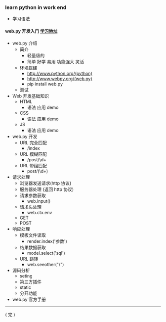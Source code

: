 ### learn python in work end
* 学习语法
#### web.py 开发入门 [学习地址](https://www.imooc.com/video/13353)
* web.py 介绍
  + 简介
    + 轻量级的
    + 简单  好学 易用 功能强大 灵活
  + 环境搭建
    + http://www.python.org/(python)
    + http://www.webpy.org/(web.py)
    + pip install web.py
  + 测试
* Web 开发基础知识
  + HTML
    + 语法 应用 demo
  + CSS
    + 语法 应用 demo
  + JS
    + 语法 应用 demo
* web.py 开发
  + URL 完全匹配
    + /index
  + URL 模糊匹配
    + /post/\d+
  + URL 带组匹配
    + post/(\d+)
* 请求处理
  + 浏览器发送请求(http 协议)
  + 服务器处理 (返回 http 协议)
  + 请求参数获取
    + web.input()
  + 请求头处理
    + web.ctx.env
  + GET
  + POST
* 响应处理
  + 模板文件读取
    + render.index('参数')
  + 结果数据获取
    + model.select('sql')
  + URL 跳转
    + web.seeother("/")
* 源码分析
  + seting
  + 第三方插件
  + static
  + 分开功能
* web.py 官方手册


---
( 完 )
